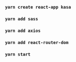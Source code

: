 ### `yarn create react-app kasa`

### `yarn add sass`

### `yarn add axios`

### `yarn add react-router-dom`

### `yarn start`